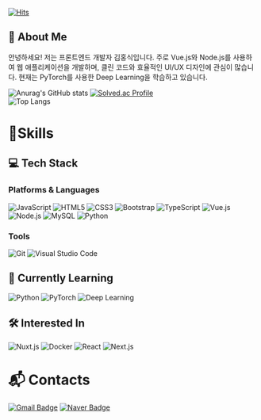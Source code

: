 [![Hits](https://hits.seeyoufarm.com/api/count/incr/badge.svg?url=https%3A%2F%2Fgithub.com%2Frlaghdtlr&count_bg=%2379C83D&title_bg=%23555555&icon=&icon_color=%23E7E7E7&title=hits&edge_flat=false)](https://hits.seeyoufarm.com)
## 👋 About Me
안녕하세요! 저는 프론트엔드 개발자 김홍식입니다. 주로 Vue.js와 Node.js를 사용하여 웹 애플리케이션을 개발하며, 클린 코드와 효율적인 UI/UX 디자인에 관심이 많습니다. 현재는 PyTorch를 사용한 Deep Learning을 학습하고 있습니다.

![Anurag's GitHub stats](https://github-readme-stats.vercel.app/api?username=rlaghdtlr&show_icons=true&theme=radical)
[![Solved.ac Profile](http://mazassumnida.wtf/api/v2/generate_badge?boj=rlaghdtlrjkl)](https://solved.ac/rlaghdtlrjkl/) <br>
![Top Langs](https://github-readme-stats.vercel.app/api/top-langs/?username=rlaghdtlr&layout=compact) <br>


# 💪Skills
## 💻 Tech Stack
### Platforms & Languages
![JavaScript](https://img.shields.io/badge/JavaScript-F7DF1E.svg?&style=for-the-badge&logo=JavaScript&logoColor=white)
![HTML5](https://img.shields.io/badge/HTML5-E34F26.svg?&style=for-the-badge&logo=HTML5&logoColor=white)
![CSS3](https://img.shields.io/badge/CSS3-1572B6.svg?&style=for-the-badge&logo=CSS3&logoColor=white)
![Bootstrap](https://img.shields.io/badge/Bootstrap-7952B3.svg?&style=for-the-badge&logo=Bootstrap&logoColor=white)
![TypeScript](https://img.shields.io/badge/TypeScript-3178C6.svg?&style=for-the-badge&logo=TypeScript&logoColor=white)
![Vue.js](https://img.shields.io/badge/Vue.js-4FC08D.svg?&style=for-the-badge&logo=Vue.js&logoColor=white)
![Node.js](https://img.shields.io/badge/Node.js-339933.svg?&style=for-the-badge&logo=Node.js&logoColor=white)
![MySQL](https://img.shields.io/badge/MySQL-4479A1.svg?&style=for-the-badge&logo=MySQL&logoColor=white)
![Python](https://img.shields.io/badge/Python-3776AB.svg?&style=for-the-badge&logo=Python&logoColor=white)

### Tools
![Git](https://img.shields.io/badge/Git-F05032.svg?&style=for-the-badge&logo=Git&logoColor=white)
![Visual Studio Code](https://img.shields.io/badge/Visual%20Studio%20Code-007ACC.svg?&style=for-the-badge&logo=Visual%20Studio%20Code&logoColor=white)

## 🌱 Currently Learning
![Python](https://img.shields.io/badge/Python-3776AB.svg?&style=for-the-badge&logo=Python&logoColor=white)
![PyTorch](https://img.shields.io/badge/PyTorch-EE4C2C.svg?&style=for-the-badge&logo=PyTorch&logoColor=white)
![Deep Learning](https://img.shields.io/badge/Deep%20Learning-00599C.svg?&style=for-the-badge&logo=DeepLearning&logoColor=white)

## 🛠️ Interested In
![Nuxt.js](https://img.shields.io/badge/Nuxt.js-00C58E.svg?&style=for-the-badge&logo=Nuxt.js&logoColor=white)
![Docker](https://img.shields.io/badge/Docker-2496ED.svg?&style=for-the-badge&logo=Docker&logoColor=white)
![React](https://img.shields.io/badge/React-61DAFB.svg?&style=for-the-badge&logo=React&logoColor=white)
![Next.js](https://img.shields.io/badge/Next.js-000000.svg?&style=for-the-badge&logo=Next.js&logoColor=white)

<!--
## 🚀 Projects
- **[프로젝트 이름](프로젝트 링크)**: 프로젝트에 대한 간단한 설명. 이 프로젝트에서 사용된 주요 기술 (Vue.js, Node.js, MySQL 등) 및 기여 내용.
- **[프로젝트 이름](프로젝트 링크)**: 프로젝트에 대한 간단한 설명. 이 프로젝트에서 사용된 주요 기술 및 기여 내용.
-->

# :mailbox_with_mail: Contacts
<!--[![Tech Blog Badge](http://img.shields.io/badge/-Tech%20blog-black?style=flat-square&logo=github&link=https://mypage.tistory.com/)](https://mypage.tistory.com/) -->
[![Gmail Badge](https://img.shields.io/badge/Gmail-d14836?style=flat-square&logo=Gmail&logoColor=white&link=mailto:rlaghdtlrjkl@gmail.com)](mailto:rlaghdtlrjkl@gmail.com)
[![Naver Badge](https://img.shields.io/badge/Naver-03C75A?style=flat-square&logo=Naver&logoColor=white&link=mailto:rlaghdtlrjkl@naver.com)](mailto:rlaghdtlrjkl@naver.com)

<!--
**rlaghdtlr/rlaghdtlr** is a ✨ _special_ ✨ repository because its `README.md` (this file) appears on your GitHub profile.

Here are some ideas to get you started:

- 🔭 I’m currently working on ...
- 🌱 I’m currently learning ...
- 👯 I’m looking to collaborate on ...
- 🤔 I’m looking for help with ...
- 💬 Ask me about ...
- 📫 How to reach me: ...
- 😄 Pronouns: ...
- ⚡ Fun fact: ...
-->
